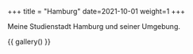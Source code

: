 +++
title = "Hamburg"
date=2021-10-01
weight=1
+++

Meine Studienstadt Hamburg und seiner Umgebung.

{{ gallery() }}
